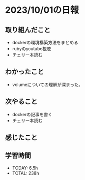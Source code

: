 # 2023/10/01の日報


## 取り組んだこと
- dockerの環境構築方法をまとめる
- rubyのyoutube視聴
- チェリー本読む

## わかったこと
- volumeについての理解が深まった。

## 次やること
- dockerの記事を書く
- チェリー本読む

## 感じたこと


## 学習時間
- TODAY: 6.5h
- TOTAL: 238h
